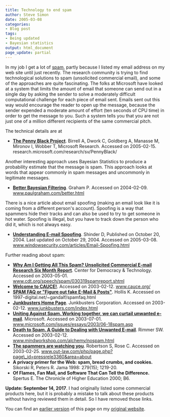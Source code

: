 ```yaml
---
title: Technology to end spam
author: Steve Simon
date: 2005-03-08
categories:
- Blog post
tags:
- Being updated
- Bayesian statistics
output: html_document
page_update: partial
---
```

In my job I get a lot of [spam](http://en.wikipedia.org/wiki/Spamming),
partly because I listed my email address on my web site until just
recently. The research community is trying to find technological
solutions to spam (unsolicited commercial email), and some of the
approaches are quite fascinating. The folks at Microsoft have looked at
a system that limits the amount of email that someone can send out in a
single day by asking the sender to solve a moderately difficult
computational challenge for each piece of email sent. Emails sent out
this way would encourage the reader to open up the message, because the
sender expended a moderate amount of effort (ten seconds of CPU time) in
order to get the message to you. Such a system tells you that you are
not just one of a million different recipients of the same commercial
pitch.

The technical details are at

- **[The Penny Black
Project](http://research.microsoft.com/research/sv/PennyBlack/)**.
Birrell A, Dwork C, Goldberg A, Manasse M, Mironov I, Wobber T,
Microsoft Research. Accessed on 2005-02-15.
research.microsoft.com/research/sv/PennyBlack/

Another interesting approach uses Bayesian Statistics to produce a
probability estimate that the message is spam. This approach looks at
words that appear commonly in spam messages and uncommonly in legitimate
messages.

- **[Better Bayesian
Filtering](http://www.paulgraham.com/better.html)**. Graham P.
Accessed on 2004-02-09. www.paulgraham.com/better.html

There is a nice article about email spoofing (making an email look like
it is coming from a different person's account). Spoofing is a way that
spammers hide their tracks and can also be used to try to get someone in
hot water. Spoofing is illegal, but you have to track down the person
who did it, which is not always easy.

- **[Understanding E-mail
Spoofing](http://www.windowsecurity.com/articles/Email-Spoofing.html%20)**.
Shinder D, Published on October 20, 2004. Last updated on October
29, 2004. Accessed on 2005-03-08.
www.windowsecurity.com/articles/Email-Spoofing.html

Further reading about spam:

- **[Why Am I Getting All This Spam? Unsolicited Commercial E-mail
Research Six Month
Report](http://www.cdt.org/speech/spam/030319spamreport.shtml)**.
Center for Democracy & Technology. Accessed on 2003-05-01.
www.cdt.org/speech/spam/030319spamreport.shtml
- **[Welcome to CAUCE!](http://www.cauce.org/)**. Accessed on
2003-02-12. www.cauce.org/
- **[SPAM FAQ or "Figure out fake E-Mail &
Posts"](http://digital.net/~gandalf/spamfaq.html)**. Hollis K.
Accessed on 1997-digital.net/\~gandalf/spamfaq.html
- **[Junkbusters Home Page](http://www.junkbusters.com/index.html)**.
Junkbusters Corporation. Accessed on 2003-02-12.
www.junkbusters.com/index.html
- **[Uniting Against Spam. Working together, we can curtail unwanted
e-mail](http://www.microsoft.com/issues/essays/2003/06-18spam.asp)**.
Microsoft. Accessed on 2003-07-01.
www.microsoft.com/issues/essays/2003/06-18spam.asp
- **[Death to Spam. A Guide to Dealing with Unwanted
E-mail](http://www.mindworkshop.com/alchemy/nospam.html)**. Rimmer
SW. Accessed on 2003-02-12. www.mindworkshop.com/alchemy/nospam.html
- **[The spammers are watching
you](http://www.out-law.com/php/page.php?page_id=pressrele3360&area=about%20%20)**.
Robertson S, Rose C. Accessed on 2003-02-25.
www.out-law.com/php/page.php?page\_id=pressrele3360&area=about
- **A privacy primer for the Web: spam, bread crumbs, and cookies.**
Sikorski R, Peters R. Jama 1998: 279(15); 1219-20.
- **Of Flames, Fan Mail, and Software That Can Tell the Difference.**
Spertus E. The Chronicle of Higher Education 2000; B6.

**Update: September 14, 2017**. I had originally listed some commercial
products here, but it is probably a mistake to talk about these products
without having reviewed them in detail. So I have removed those links.

You can find an [earlier version][sim1] of this page on my [original website][sim2].


[sim1]: http://www.pmean.com/05/EndSpam.html
[sim2]: http://www.pmean.com/original_site.html
